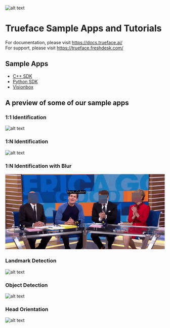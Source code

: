 ![alt text](https://i.ibb.co/dJz6kF6/trueface-logo.png)
# Trueface Sample Apps and Tutorials

For documentation, please visit https://docs.trueface.ai/
<br />
For support, please visit https://trueface.freshdesk.com/

## Sample Apps
* [C++ SDK](./cpp_sdk/)
* [Python SDK](./python_sdk/)
* [Visionbox](./visionbox_apps/)

## A preview of some of our sample apps
### 1:1 Identification
![alt text](https://i.ibb.co/G2skdHJ/Untitled-presentation-1.jpg)

### 1:N Identification
![alt text](./cpp_sdk/facial_recognition/1N/demo_gifs/demo3.gif)

### 1:N Identification with Blur
![alt text](./cpp_sdk/facial_recognition/blur/demo_gifs/demo2.gif)

### Landmark Detection
![alt text](./cpp_sdk/landmark_detection/demo_gifs/demo2.gif)

### Object Detection
![alt text](./cpp_sdk/object_detection/demo_gifs/demo2.gif)

### Head Orientation
![alt text](./cpp_sdk/head_orientation/demo_gifs/demo1.gif)

